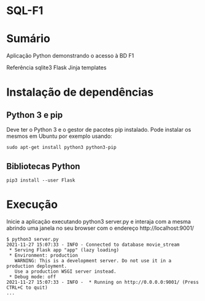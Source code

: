 # SQL-F1
# Sumário

Aplicação Python demonstrando o acesso à BD F1

Referência
sqlite3
Flask
Jinja templates

# Instalação de dependências
## Python 3 e pip

Deve ter o Python 3 e o gestor de pacotes pip instalado. Pode instalar os mesmos em Ubuntu por exemplo usando:
```
sudo apt-get install python3 python3-pip
```
## Bibliotecas Python
```
pip3 install --user Flask
```
# Execução
Inicie a aplicação executando python3 server.py e interaja com a mesma abrindo uma janela no seu browser com o endereço http://localhost:9001/
```
$ python3 server.py
2021-11-27 15:07:33 - INFO - Connected to database movie_stream
 * Serving Flask app "app" (lazy loading)
 * Environment: production
   WARNING: This is a development server. Do not use it in a production deployment.
   Use a production WSGI server instead.
 * Debug mode: off
2021-11-27 15:07:33 - INFO -  * Running on http://0.0.0.0:9001/ (Press CTRL+C to quit)
...
```

